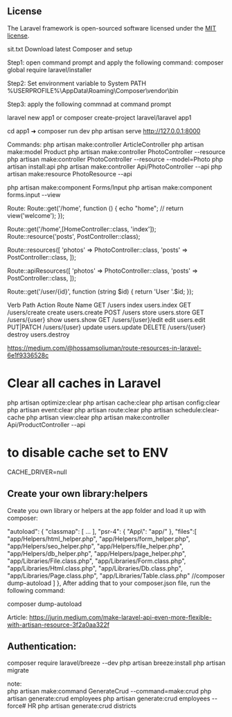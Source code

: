 

## License

The Laravel framework is open-sourced software licensed under the [MIT license](https://opensource.org/licenses/MIT).

sit.txt
Download latest Composer and setup

Step1: open command prompt and apply the following command:
composer global require laravel/installer

Step2: Set environment variable to System PATH
%USERPROFILE%\AppData\Roaming\Composer\vendor\bin

Step3: apply the following commnad at command prompt

laravel new app1
or
composer create-project laravel/laravel app1


 cd app1
➜ composer run dev
php artisan serve
http://127.0.0.1:8000


Commands:
php artisan make:controller ArticleController
php artisan make:model Product
php artisan make:controller PhotoController --resource
php artisan make:controller PhotoController --resource --model=Photo
php artisan install:api
php artisan make:controller Api/PhotoController --api
php artisan make:resource PhotoResource --api

php artisan make:component Forms/Input
php artisan make:component forms.input --view

Route:
Route::get('/home', function () {
    echo "home";
   // return view('welcome');
});

Route::get('/home',[HomeController::class, 'index']);
Route::resource('posts', PostController::class);

Route::resources([
    'photos' => PhotoController::class,
    'posts' => PostController::class,
]);

Route::apiResources([
    'photos' => PhotoController::class,
    'posts' => PostController::class,
]);

Route::get('/user/{id}', function (string $id) {
    return 'User '.$id;
});


Verb          Path                        Action  Route Name
GET           /users                      index   users.index
GET           /users/create               create  users.create
POST          /users                      store   users.store
GET           /users/{user}               show    users.show
GET           /users/{user}/edit          edit    users.edit
PUT|PATCH     /users/{user}               update  users.update
DELETE        /users/{user}               destroy users.destroy



https://medium.com/@hossamsoliuman/route-resources-in-laravel-6e1f9336528c

<input name="_token" type="hidden" value="{{ csrf_token() }}"/>


Clear all caches in Laravel
===========================
php artisan optimize:clear
php artisan cache:clear
php artisan config:clear
php artisan event:clear
php artisan route:clear
php artisan schedule:clear-cache
php artisan view:clear
php artisan make:controller Api/ProductController --api


to disable cache set to ENV
================
CACHE_DRIVER=null



Create your own library:helpers
-------------------------------

Create you own library or helpers at the app folder and load it up with composer:

"autoload": {
    "classmap": [
        ...
    ],
    "psr-4": {
        "App\\": "app/"
    },
   "files":[
            "app/Helpers/html_helper.php",
            "app/Helpers/form_helper.php",
            "app/Helpers/seo_helper.php",
            "app/Helpers/file_helper.php",
            "app/Helpers/db_helper.php",
            "app/Helpers/page_helper.php",
            "app/Libraries/File.class.php",
            "app/Libraries/Form.class.php",
            "app/Libraries/Html.class.php",
            "app/Libraries/Db.class.php",
            "app/Libraries/Page.class.php",
            "app/Libraries/Table.class.php"
            //composer dump-autoload
        ]
},
After adding that to your composer.json file, run the following command:

composer dump-autoload


Article:
https://jurin.medium.com/make-laravel-api-even-more-flexible-with-artisan-resource-3f2a0aa322f


Authentication:
------------------------
composer require laravel/breeze --dev
php artisan breeze:install
php artisan migrate


note:  
php artisan make:command GenerateCrud --command=make:crud
php artisan generate:crud employees
php artisan generate:crud employees --force# HR
php artisan generate:crud districts  
